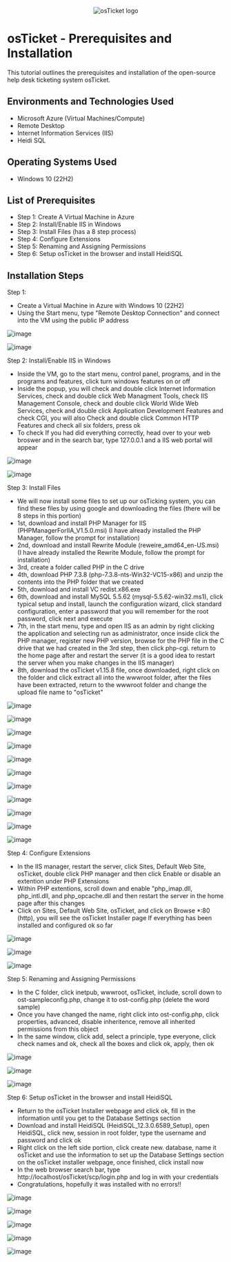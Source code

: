 <p align="center">
<img src="https://i.imgur.com/Clzj7Xs.png" alt="osTicket logo"/>
</p>

<h1>osTicket - Prerequisites and Installation</h1>
This tutorial outlines the prerequisites and installation of the open-source help desk ticketing system osTicket.<br />


<h2>Environments and Technologies Used</h2>

- Microsoft Azure (Virtual Machines/Compute)
- Remote Desktop
- Internet Information Services (IIS)
- Heidi SQL

<h2>Operating Systems Used </h2>

- Windows 10</b> (22H2)

<h2>List of Prerequisites</h2>

- Step 1: Create A Virtual Machine in Azure
- Step 2: Install/Enable IIS in Windows 
- Step 3: Install Files (has a 8 step process)
- Step 4: Configure Extensions
- Step 5: Renaming and Assigning Permissions
- Step 6: Setup osTicket in the browser and install HeidiSQL


<h2>Installation Steps</h2>

Step 1: 
- Create a Virtual Machine in Azure with Windows 10 (22H2)
- Using the Start menu, type "Remote Desktop Connection" and connect into the VM using the public IP address

![image](https://github.com/thechristinaq/osTicket---Prerequisites-and-Installation/assets/165831241/feb464ce-7a0b-4513-acfd-a5c1606df949)

![image](https://github.com/thechristinaq/osTicket---Prerequisites-and-Installation/assets/165831241/f5fb7401-30de-4d32-8299-437f8e863206)


Step 2: Install/Enable IIS in Windows
- Inside the VM, go to the start menu, control panel, programs, and in the programs and features, click turn windows features on or off
- Inside the popup, you will check and double click Internet Information Services, check and double click Web Managment Tools, check IIS Management Console, check and double click World Wide Web Services, check and double click Application Development Features and check CGI, you will also Check and double click Common HTTP Features and check all six folders, press ok 
- To check If you had did everything correctly, head over to your web broswer and in the search bar, type 127.0.0.1 and a IIS web portal will appear 

![image](https://github.com/thechristinaq/osTicket---Prerequisites-and-Installation/assets/165831241/44e9d665-7120-4622-9a19-ce2c3cc2fbf2)

![image](https://github.com/thechristinaq/osTicket---Prerequisites-and-Installation/assets/165831241/50c63b46-b022-44d6-a11a-1a45853bccd8)


Step 3: Install Files 
- We will now install some files to set up our osTicking system, you can find these files by using google and downloading the files (there will be 8 steps in this portion)
- 1st, download and install PHP Manager for IIS (PHPManagerForIIA_V1.5.0.msi) (I have already installed the PHP Manager, follow the prompt for installation)
- 2nd, download and install Rewrite Module (reweire_amd64_en-US.msi) (I have already installed the Rewrite Module, follow the prompt for installation)
- 3rd, create a folder called PHP in the C drive 
- 4th, download PHP 7.3.8 (php-7.3.8-nts-Win32-VC15-x86) and unzip the contents into the PHP folder that we created 
- 5th, download and install VC redist.x86.exe 
- 6th, download and install MySQL 5.5.62 (mysql-5.5.62-win32.ms1), click typical setup and install, launch the configuration wizard, click standard configuration, enter a password that you will remember for the root password, click next and execute 
- 7th, in the start menu, type and open IIS as an admin by right clicking the application and selecting run as administrator, once inside click the PHP manager, register new PHP version, browse for the PHP file in the C drive that we had created in the 3rd step, then click php-cgi. return to the home page after and restart the server (it is a good idea to restart the server when you make changes in the IIS manager)     
- 8th, download the osTicket v1.15.8 file, once downloaded, right click on the folder and click extract all into the wwwroot folder, after the files have been extracted, return to the wwwroot folder and change the upload file name to "osTicket" 

![image](https://github.com/thechristinaq/osTicket---Prerequisites-and-Installation/assets/165831241/02f7fc6a-4cca-4e83-8c21-2f7a9ddc862b)

![image](https://github.com/thechristinaq/osTicket---Prerequisites-and-Installation/assets/165831241/4d34600e-f4c3-4338-bcb8-f6549c032cfb)

![image](https://github.com/thechristinaq/osTicket---Prerequisites-and-Installation/assets/165831241/270cc768-0075-4b88-9e40-4eb30ce939ab)

![image](https://github.com/thechristinaq/osTicket---Prerequisites-and-Installation/assets/165831241/19eb71c9-5390-4e47-99d7-9e587f0580e8)

![image](https://github.com/thechristinaq/osTicket---Prerequisites-and-Installation/assets/165831241/a070d939-1735-4915-ae30-a8810f20373e)

![image](https://github.com/thechristinaq/osTicket---Prerequisites-and-Installation/assets/165831241/97892a9d-4ad8-47bd-8625-29a9d09f372d)

![image](https://github.com/thechristinaq/osTicket---Prerequisites-and-Installation/assets/165831241/5602dc37-527b-4c55-95df-45538b69fa4b)

![image](https://github.com/thechristinaq/osTicket---Prerequisites-and-Installation/assets/165831241/fe6ca64e-37a6-471b-be62-90b292cff8f0)

![image](https://github.com/thechristinaq/osTicket---Prerequisites-and-Installation/assets/165831241/5e482697-b56f-4fbc-849c-b76cbf54b7b5)

![image](https://github.com/thechristinaq/osTicket---Prerequisites-and-Installation/assets/165831241/b5e72eb5-17f0-4584-83dd-cbec3f1e4e54)

![image](https://github.com/thechristinaq/osTicket---Prerequisites-and-Installation/assets/165831241/c98d7f0a-60e0-4055-8fa6-8c2a7830be00)


Step 4: Configure Extensions
- In the IIS manager, restart the server, click Sites, Default Web Site, osTicket, double click PHP manager and then click Enable or disable an extention under PHP Extensions
- Within PHP extentions, scroll down and enable "php_imap.dll, php_intl.dll, and php_opcache.dll and then restart the server in the home page after this changes
- Click on Sites, Default Web Site, osTicket, and click on Browse *:80 (http), you will see the osTicket Installer page If everything has been installed and configured ok so far 

![image](https://github.com/thechristinaq/osTicket---Prerequisites-and-Installation/assets/165831241/9e93655d-e9b5-413c-ac8e-d51a39301d8e)

![image](https://github.com/thechristinaq/osTicket---Prerequisites-and-Installation/assets/165831241/41df97e0-59dc-4ec8-b33e-909763a2bdc0)

![image](https://github.com/thechristinaq/osTicket---Prerequisites-and-Installation/assets/165831241/09039dec-7f15-441a-842f-e39cee387092)


Step 5: Renaming and Assigning Permissions
- In the C folder, click inetpub, wwwroot, osTicket, include, scroll down to ost-sampleconfig.php, change it to ost-config.php (delete the word sample)  
- Once you have changed the name, right click into ost-config.php, click properties, advanced, disable inheritence, remove all inherited permissions from this object
- In the same window, click add, select a principle, type everyone, click check names and ok, check all the boxes and click ok, apply, then ok 

![image](https://github.com/thechristinaq/osTicket---Prerequisites-and-Installation/assets/165831241/7a0ae5e2-32cf-4f04-a891-1984cbf339d8)

![image](https://github.com/thechristinaq/osTicket---Prerequisites-and-Installation/assets/165831241/63849632-b7c9-4c9f-bcfc-af07876bca68)

![image](https://github.com/thechristinaq/osTicket---Prerequisites-and-Installation/assets/165831241/bcaf516e-2318-4b75-8c48-20a93a460ed4)


Step 6: Setup osTicket in the browser and install HeidiSQL
- Return to the osTicket Installer webpage and click ok, fill in the information until you get to the Database Settings section 
- Download and install HeidiSQL (HeidiSQL_12.3.0.6589_Setup), open HeidiSQL, click new, session in root folder, type the username and password and click ok 
- Right click on the left side portion, click create new. database, name it osTicket and use the information to set up the Database Settings section on the osTicket installer webpage, once finished, click install now 
- In the web browser search bar, type http://localhost/osTicket/scp/login.php and log in with your credentials 
- Congratulations, hopefully it was installed with no errors!!


![image](https://github.com/thechristinaq/osTicket---Prerequisites-and-Installation/assets/165831241/d6315935-049f-4f88-8612-9b37108c4d01)

![image](https://github.com/thechristinaq/osTicket---Prerequisites-and-Installation/assets/165831241/34a8d757-dd37-411d-9f9d-0edafc40b4de)

![image](https://github.com/thechristinaq/osTicket---Prerequisites-and-Installation/assets/165831241/afee915c-d6be-47cb-9b2a-0abe6bcc7e6d)

![image](https://github.com/thechristinaq/osTicket---Prerequisites-and-Installation/assets/165831241/8eaef088-0361-451b-a23d-6de7d5995bf7)

![image](https://github.com/thechristinaq/osTicket---Prerequisites-and-Installation/assets/165831241/1097c021-9d19-45c5-8f12-bfbffeceea63)















